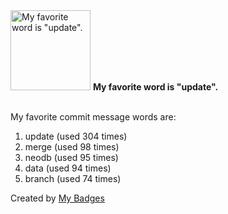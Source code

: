 <img src="https://my-badges.github.io/my-badges/favorite-word.png" alt="My favorite word is &quot;update&quot;." title="My favorite word is &quot;update&quot;." width="128">
<strong>My favorite word is &quot;update&quot;.</strong>
<br><br>

My favorite commit message words are:

1. update (used 304 times)
2. merge (used 98 times)
3. neodb (used 95 times)
4. data (used 94 times)
5. branch (used 74 times)


Created by <a href="https://github.com/my-badges/my-badges">My Badges</a>